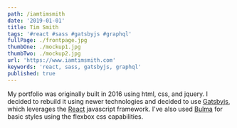 ```yaml
---
path: /iamtimsmith
date: '2019-01-01'
title: Tim Smith
tags: '#react #sass #gatsbyjs #graphql'
fullPage: ./frontpage.jpg
thumbOne: ./mockup1.jpg
thumbTwo: ./mockup2.jpg
url: 'https://www.iamtimsmith.com'
keywords: 'react, sass, gatsbyjs, graphql'
published: true
---
```


My portfolio was originally built in 2016 using html, css, and jquery. I decided to rebuild it using newer technologies and decided to use <a href='https://www.gatsbyjs.org' target='_blank'>Gatsbyjs</a>, which leverages the <a href='https://reactjs.org' target='_blank'>React</a> javascript framework. I've also used <a href='https://bulma.io/' target='_blank'>Bulma</a> for basic styles using the flexbox css capabilities.
